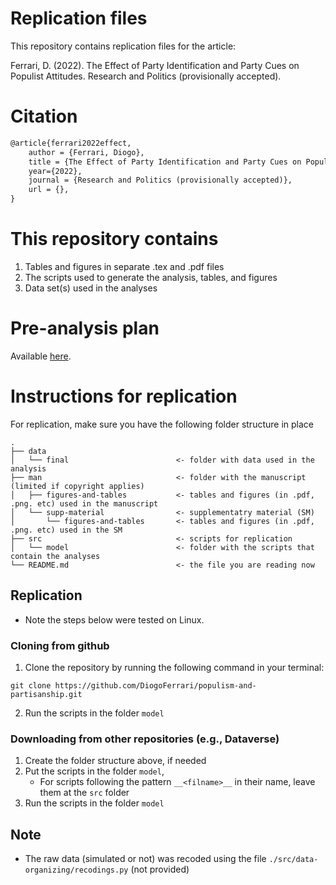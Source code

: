 # Replication files 

This repository contains replication files for the article:

Ferrari, D. (2022). The Effect of Party Identification and Party Cues on Populist Attitudes. Research and Politics (provisionally accepted).

# Citation

```latex
@article{ferrari2022effect,
    author = {Ferrari, Diogo},
    title = {The Effect of Party Identification and Party Cues on Populist Attitudes},
    year={2022},
    journal = {Research and Politics (provisionally accepted)},
    url = {},
}
```

# This repository contains

1. Tables and figures in separate .tex and .pdf files
2. The scripts used to generate the analysis, tables, and figures
3. Data set(s) used in the analyses

# Pre-analysis plan

Available [here](https://osf.io/79w5k/?view_only=25f37005f7d7418c9c9695e25c53a6c6).

# Instructions for replication

For replication, make sure you have the following folder structure in place
```ascii
.
├── data
│   └── final                        <- folder with data used in the analysis
├── man                              <- folder with the manuscript (limited if copyright applies)
│   ├── figures-and-tables           <- tables and figures (in .pdf, .png. etc) used in the manuscript
│   └── supp-material                <- supplementatry material (SM)
│       └── figures-and-tables       <- tables and figures (in .pdf, .png. etc) used in the SM
├── src                              <- scripts for replication
│   └── model                        <- folder with the scripts that contain the analyses
└── README.md                        <- the file you are reading now
```


## Replication

- Note the steps below were tested on Linux.

### Cloning from github

1. Clone the repository by running the following command in your terminal:
``` shell
git clone https://github.com/DiogoFerrari/populism-and-partisanship.git
```
2. Run the scripts in the folder `model`

### Downloading from other repositories (e.g., Dataverse)

1. Create the folder structure above, if needed
2. Put the scripts in the folder `model`, 
   - For scripts following the pattern `__<filname>__`  in their name, leave them at the `src` folder
3. Run the scripts in the folder `model`


## Note

- The raw data (simulated or not) was recoded using the file `./src/data-organizing/recodings.py` (not provided)

